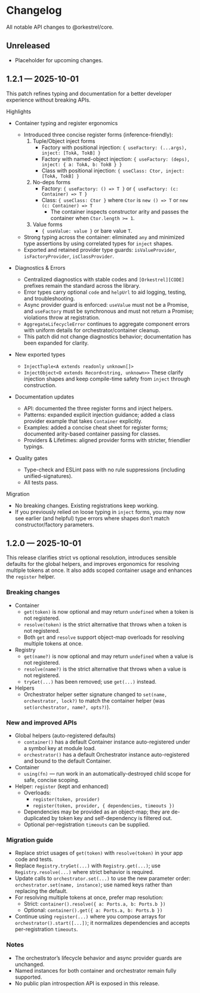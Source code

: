 # Changelog

All notable API changes to @orkestrel/core.

## Unreleased

- Placeholder for upcoming changes.

## 1.2.1 — 2025-10-01

This patch refines typing and documentation for a better developer experience without breaking APIs.

Highlights
- Container typing and register ergonomics
  - Introduced three concise register forms (inference-friendly):
    1) Tuple/Object inject forms
       - Factory with positional injection: `{ useFactory: (...args), inject: [TokA, TokB] }`
       - Factory with named-object injection: `{ useFactory: (deps), inject: { a: TokA, b: TokB } }`
       - Class with positional injection: `{ useClass: Ctor, inject: [TokA, TokB] }`
    2) No-deps forms
       - Factory: `{ useFactory: () => T }` or `{ useFactory: (c: Container) => T }`
       - Class: `{ useClass: Ctor }` where `Ctor` is `new () => T` or `new (c: Container) => T`
         - The container inspects constructor arity and passes the container when `Ctor.length >= 1`.
    3) Value forms
       - `{ useValue: value }` or bare value `T`.
  - Strong typing across the container: eliminated `any` and minimized type assertions by using correlated types for `inject` shapes.
  - Exported and retained provider type guards: `isValueProvider`, `isFactoryProvider`, `isClassProvider`.

- Diagnostics & Errors
  - Centralized diagnostics with stable codes and `[Orkestrel][CODE]` prefixes remain the standard across the library.
  - Error types carry optional `code` and `helpUrl` to aid logging, testing, and troubleshooting.
  - Async provider guard is enforced: `useValue` must not be a Promise, and `useFactory` must be synchronous and must not return a Promise; violations throw at registration.
  - `AggregateLifecycleError` continues to aggregate component errors with uniform details for orchestrator/container cleanup.
  - This patch did not change diagnostics behavior; documentation has been expanded for clarity.

- New exported types
  - `InjectTuple<A extends readonly unknown[]>`
  - `InjectObject<O extends Record<string, unknown>>`
  These clarify injection shapes and keep compile-time safety from `inject` through construction.

- Documentation updates
  - API: documented the three register forms and inject helpers.
  - Patterns: expanded explicit injection guidance; added a class provider example that takes `Container` explicitly.
  - Examples: added a concise cheat sheet for register forms; documented arity-based container passing for classes.
  - Providers & Lifetimes: aligned provider forms with stricter, friendlier typings.

- Quality gates
  - Type-check and ESLint pass with no rule suppressions (including unified-signatures).
  - All tests pass.

Migration
- No breaking changes. Existing registrations keep working.
- If you previously relied on loose typing in `inject` forms, you may now see earlier (and helpful) type errors where shapes don’t match constructor/factory parameters.

## 1.2.0 — 2025-10-01

This release clarifies strict vs optional resolution, introduces sensible defaults for the global helpers, and improves ergonomics for resolving multiple tokens at once. It also adds scoped container usage and enhances the `register` helper.

### Breaking changes

- Container
  - `get(token)` is now optional and may return `undefined` when a token is not registered.
  - `resolve(token)` is the strict alternative that throws when a token is not registered.
  - Both `get` and `resolve` support object-map overloads for resolving multiple tokens at once.
- Registry
  - `get(name?)` is now optional and may return `undefined` when a value is not registered.
  - `resolve(name?)` is the strict alternative that throws when a value is not registered.
  - `tryGet(...)` has been removed; use `get(...)` instead.
- Helpers
  - Orchestrator helper setter signature changed to `set(name, orchestrator, lock?)` to match the container helper (was `set(orchestrator, name?, opts?)`).

### New and improved APIs

- Global helpers (auto-registered defaults)
  - `container()` has a default Container instance auto-registered under a symbol key at module load.
  - `orchestrator()` has a default Orchestrator instance auto-registered and bound to the default Container.
- Container
  - `using(fn)` — run work in an automatically-destroyed child scope for safe, concise scoping.
- Helper: `register` (kept and enhanced)
  - Overloads:
    - `register(token, provider)`
    - `register(token, provider, { dependencies, timeouts })`
  - Dependencies may be provided as an object-map; they are de-duplicated by token key and self-dependency is filtered out.
  - Optional per-registration `timeouts` can be supplied.

### Migration guide

- Replace strict usages of `get(token)` with `resolve(token)` in your app code and tests.
- Replace `Registry.tryGet(...)` with `Registry.get(...)`; use `Registry.resolve(...)` where strict behavior is required.
- Update calls to `orchestrator.set(...)` to use the new parameter order: `orchestrator.set(name, instance)`; use named keys rather than replacing the default.
- For resolving multiple tokens at once, prefer map resolution:
  - Strict: `container().resolve({ a: Ports.a, b: Ports.b })`
  - Optional: `container().get({ a: Ports.a, b: Ports.b })`
- Continue using `register(...)` where you compose arrays for `orchestrator().start([...])`; it normalizes dependencies and accepts per-registration `timeouts`.

### Notes

- The orchestrator’s lifecycle behavior and async provider guards are unchanged.
- Named instances for both container and orchestrator remain fully supported.
- No public plan introspection API is exposed in this release.
